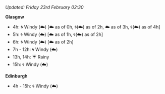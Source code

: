 *Updated: Friday 23rd February 02:30*

**Glasgow**

* 4h: :cyclone: Windy (:cloud:) [:cloud: as of 0h, :cyclone:(:cloud:) as of 2h, :cloud: as of 3h, :cyclone:(:cloud:) as of 4h]
* 5h: :cyclone: Windy (:cloud:) [:cloud: as of 1h, :cyclone:(:cloud:) as of 2h]
* 6h: :cyclone: Windy (:cloud:) [:cloud: as of 2h]
* 7h - 12h: :cyclone: Windy (:cloud:)
* 13h, 14h: :umbrella: Rainy
* 15h: :cyclone: Windy (:cloud:)

**Edinburgh**

* 4h - 15h: :cyclone: Windy (:cloud:)
